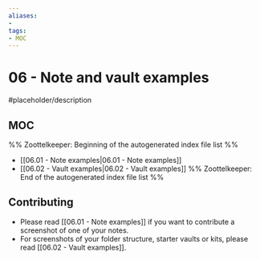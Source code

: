 ```yaml
---
aliases:
- 
tags:
- MOC
---
```


# 06 - Note and vault examples

#placeholder/description 

## MOC

%% Zoottelkeeper: Beginning of the autogenerated index file list  %%
-  [[06.01 - Note examples|06.01 - Note examples]]
-  [[06.02 - Vault examples|06.02 - Vault examples]]
%% Zoottelkeeper: End of the autogenerated index file list  %%

## Contributing

- Please read [[06.01 - Note examples]] if you want to contribute a screenshot of one of your notes.
- For screenshots of your folder structure, starter vaults or kits, please read [[06.02 - Vault examples]].